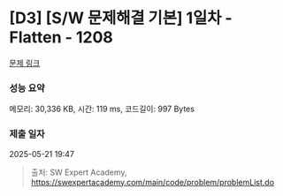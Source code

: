 # [D3] [S/W 문제해결 기본] 1일차 - Flatten - 1208 

[문제 링크](https://swexpertacademy.com/main/code/problem/problemDetail.do?contestProbId=AV139KOaABgCFAYh) 

### 성능 요약

메모리: 30,336 KB, 시간: 119 ms, 코드길이: 997 Bytes

### 제출 일자

2025-05-21 19:47



> 출처: SW Expert Academy, https://swexpertacademy.com/main/code/problem/problemList.do
